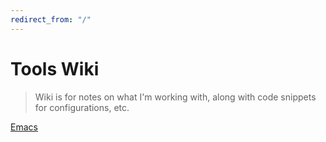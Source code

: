 ```yaml
---
redirect_from: "/"
---
```



# Tools Wiki

> Wiki is for notes on what I'm working with, along with code snippets for configurations, etc.

[Emacs](Emacs)
